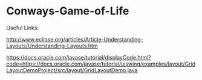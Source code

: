 # Conways-Game-of-Life

Useful Links:

http://www.eclipse.org/articles/Article-Understanding-Layouts/Understanding-Layouts.htm

https://docs.oracle.com/javase/tutorial/displayCode.html?code=https://docs.oracle.com/javase/tutorial/uiswing/examples/layout/GridLayoutDemoProject/src/layout/GridLayoutDemo.java


